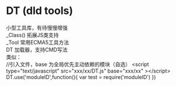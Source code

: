DT (dld tools)
==

小型工具库，有待慢慢增强<br />
_Class() 拓展JS类支持<br />
_Tool 常用ECMA5工具方法<br />
DT 加载器，支持CMD写法<br />
类似：<br />
//引入文件，base 为全局优先主动依赖的模块（自选）
\<script type="text/javascript" src="xxx/xx/DT.js" base="xxx/xx" \>\</script\>
DT.use('moduleID',function(){
  var test = require('moduleID')
})

